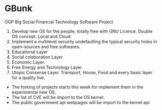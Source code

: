 # GBunk
OGP Big Social Financial Technology Software Project

1. Develop new OS for the people, totally free with GNU Licence. Double OS concept. Local and Cloud 
2. Implement a multilevel security undefaulting the typical security holes in open-sources and free softwares.
3. Educational Layer
4. Social colaboration Layer
5. Economic Layer.
6. Free Energy and Technology Layer
7. Utopic Consense Layer. Transport, House, Food and every basic layer for a quality live.

- The forking of projects starts this week for implement them in the experimental new OS.
- The list of CVE will be import to the OS kernel.
- The public government api webpages will be import to the kernel api
